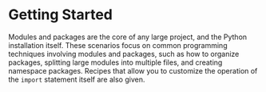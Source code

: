 # Getting Started

Modules and packages are the core of any large project, and the Python installation itself. These scenarios focus on common programming techniques involving modules and packages, such as how to organize packages, splitting large modules into multiple files, and creating namespace packages. Recipes that allow you to customize the operation of the `import` statement itself are also given.